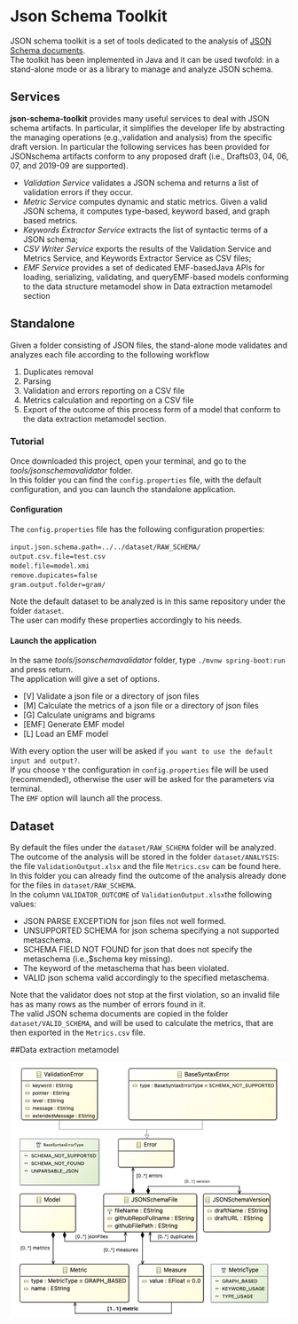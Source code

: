# Json Schema Toolkit

JSON schema toolkit is a set of tools dedicated to the analysis of [JSON Schema documents](https://json-schema.org/).  
The toolkit has been implemented in Java and it can be used twofold: in a stand-alone mode or as a library to manage and analyze JSON schema.  

## Services
**json-schema-toolkit**  provides  many  useful  services  to  deal with  JSON  schema  artifacts.  In  particular,  it  simplifies  the developer  life  by  abstracting  the  managing  operations  (e.g.,validation  and  analysis)  from  the  specific  draft  version.
In particular the following services has been provided for JSONschema  artifacts  conform  to  any  proposed  draft  (i.e.,  Drafts03, 04, 06, 07, and 2019-09 are supported).  

* *Validation Service* validates a JSON schema and returns a list of validation errors if they occur.
* *Metric Service* computes  dynamic  and  static metrics.  Given  a  valid  JSON  schema,  it  computes  type-based, keyword based, and graph based metrics.
* *Keywords Extractor Service* extracts  the  list  of syntactic terms of a JSON schema;
* *CSV Writer Service* exports   the   results   of   the Validation Service and Metrics Service, and Keywords Extractor Service as CSV files;
* *EMF Service* provides  a  set  of  dedicated  EMF-basedJava  APIs  for  loading,  serializing,  validating,  and  queryEMF-based   models   conforming   to   the   data   structure metamodel show in Data extraction metamodel section


## Standalone
Given  a  folder  consisting  of  JSON  files,  the  stand-alone mode validates and analyzes each file according to the following workflow  

1. Duplicates removal
2. Parsing
3. Validation and errors reporting on a CSV file
4. Metrics calculation and reporting on a CSV file
5. Export of the outcome of this process form of a  model that conform to the data extraction metamodel section.


### Tutorial
Once  downloaded this project, open your terminal, and go to the *tools/jsonschemavalidator* folder.  
In this folder you can find the `config.properties` file, with the default configuration, and you can launch the standalone application.  

#### Configuration
The `config.properties` file has the following configuration properties: 
  
`input.json.schema.path=../../dataset/RAW_SCHEMA/`  
`output.csv.file=test.csv`  
`model.file=model.xmi`  
`remove.dupicates=false`  
`gram.output.folder=gram/`   

Note the default dataset to be analyzed is in this same repository under the folder `dataset`.    
The user can modify these properties accordingly to his needs.


#### Launch the application
In the same *tools/jsonschemavalidator* folder, type `./mvnw spring-boot:run` and press return.  
The application will give a set of options.

 *  [V] Validate a json file or a directory of json files
 *  [M] Calculate the metrics of a json file or a directory of json files
 *  [G] Calculate unigrams and bigrams
 *	[EMF] Generate EMF model
 *	[L] Load an EMF model

With every option the user will be asked if `you want to use the default input and output?`.  
If you choose `Y` the configuration in `config.properties` file will be used (recommended), otherwise the user will be asked for the parameters via terminal.   
The `EMF` option will launch all the process.


## Dataset

By default the files under the `dataset/RAW_SCHEMA` folder will be analyzed.  
The outcome of the analysis will be stored in the folder `dataset/ANALYSIS`: the file `ValidationOutput.xlsx` and the file `Metrics.csv` can be found here.   
In this folder you can already find the outcome of the analysis already done for the files in `dataset/RAW_SCHEMA`.  
In the column `VALIDATOR_OUTCOME` of `ValidationOutput.xlsx`the following values:  

 * JSON PARSE EXCEPTION for json files not well formed.  
 * UNSUPPORTED SCHEMA for json schema specifying a not supported metaschema.     
 * SCHEMA FIELD NOT FOUND for json that does not specify the metaschema (i.e.,$schema key missing).  
 * The keyword of the metaschema that has been violated.  
 * VALID json schema valid accordingly to the specified metaschema.  
 
Note that the validator does not stop at the first violation, so an invalid file has as many rows as the number of errors found in it.    
The valid JSON schema documents are copied in the folder `dataset/VALID_SCHEMA`, and will be used to calculate the metrics, that are then exported in the `Metrics.csv` file.

##Data extraction metamodel

![Data Extraction Metamodel](images/data-representation.png)